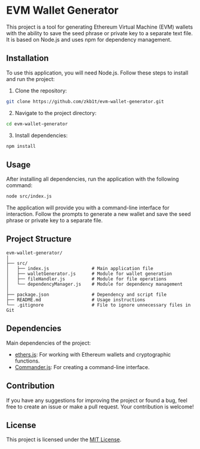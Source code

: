 # EVM Wallet Generator

This project is a tool for generating Ethereum Virtual Machine (EVM) wallets with the ability to save the seed phrase or private key to a separate text file. It is based on Node.js and uses npm for dependency management.

## Installation

To use this application, you will need Node.js. Follow these steps to install and run the project:

1. Clone the repository:

```bash
git clone https://github.com/zkb1t/evm-wallet-generator.git
```

2. Navigate to the project directory:

```bash
cd evm-wallet-generator
```

3. Install dependencies:

```bash
npm install
```

## Usage

After installing all dependencies, run the application with the following command:

```bash
node src/index.js
```

The application will provide you with a command-line interface for interaction. Follow the prompts to generate a new wallet and save the seed phrase or private key to a separate file.

## Project Structure

```
evm-wallet-generator/
│
├── src/
│   ├── index.js                # Main application file
│   ├── walletGenerator.js      # Module for wallet generation
│   ├── fileHandler.js          # Module for file operations
│   └── dependencyManager.js    # Module for dependency management
│
├── package.json                # Dependency and script file
├── README.md                   # Usage instructions
└── .gitignore                  # File to ignore unnecessary files in Git
```

## Dependencies

Main dependencies of the project:

- [ethers.js](https://github.com/ethers-io/ethers.js): For working with Ethereum wallets and cryptographic functions.
- [Commander.js](https://github.com/tj/commander.js/): For creating a command-line interface.

## Contribution

If you have any suggestions for improving the project or found a bug, feel free to create an issue or make a pull request. Your contribution is welcome!

## License

This project is licensed under the [MIT License](https://opensource.org/licenses/MIT).
